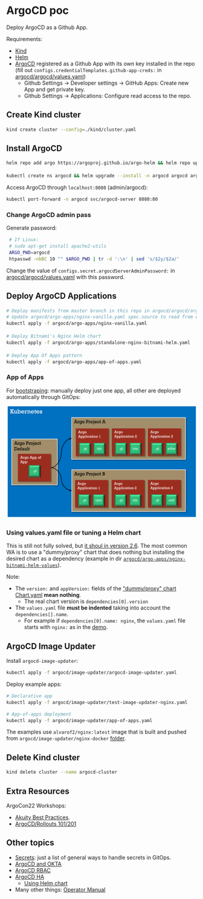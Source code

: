 # ArgoCD poc

Deploy ArgoCD as a Github App.

Requirements:

- [Kind](https://kind.sigs.k8s.io/docs/user/quick-start/)
- [Helm](https://helm.sh/)
- [ArgoCD](https://argo-cd.readthedocs.io/en/stable/) registered as a Github App with its own key installed in the repo (fill out `configs.credentialTemplates.github-app-creds:` in [argocd/argocd/values.yaml](./argocd/argocd/values.yaml))
  - Github Settings ->  Developer settings -> GitHub Apps: Create new App and get private key.
  - Github Settings ->  Applications: Configure read access to the repo.

## Create Kind cluster

```bash
kind create cluster --config=./kind/cluster.yaml
```

## Install ArgoCD

```bash
helm repo add argo https://argoproj.github.io/argo-helm && helm repo update

kubectl create ns argocd && helm upgrade --install -n argocd argocd argo/argo-cd --version 5.17.1 --values argocd/values.yaml 
```

Access ArgoCD through `localhost:8080` (admin/argocd):

```bash
kubectl port-forward -n argocd svc/argocd-server 8080:80
```

### Change ArgoCD admin pass

Generate password:

```bash
 # If Linux:
 # sudo apt-get install apache2-utils
 ARGO_PWD=argocd
 htpasswd -nbBC 10 "" $ARGO_PWD | tr -d ':\n' | sed 's/$2y/$2a/'
```

Change the value of `configs.secret.argocdServerAdminPassword:` in [argocd/argocd/values.yaml](./argocd/argocd/values.yaml) with this password.

## Deploy ArgoCD Applications

```bash
# Deploy manifests from master branch in this repo in argocd/argocd/argo-apps/nginx-vanilla/ path.
# Update argocd/argo-apps/nginx-vanilla.yaml spec.source to read from other repo/branch/path (will require installing ArgoCD as github app if you change the repo)
kubectl apply -f argocd/argo-apps/nginx-vanilla.yaml

# Deploy Bitnami's Nginx Helm chart
kubectl apply -f argocd/argo-apps/standalone-nginx-bitnami-helm.yaml

# Deploy App Of Apps pattern
kubectl apply -f argocd/argo-apps/app-of-apps.yaml
```

### App of Apps

For [bootstraping](https://argo-cd.readthedocs.io/en/stable/operator-manual/cluster-bootstrapping/): manually deploy just one app, all other are deployed automatically through GitOps:

![App Of Apps pattern](./docs/img/app-of-apps-pattern.png)

### Using values.yaml file or tuning a Helm chart

This is still not fully solved, but [it shoul in version 2.6](https://github.com/argoproj/argo-cd/issues/2789#issuecomment-1267242015). The most common WA is to use a "dummy/proxy" chart that does nothing but installing the desired chart as a dependency (example in dir [`argocd/argo-apps/nginx-bitnami-helm-values`](./argocd/argo-apps/nginx-bitnami-helm-values)).

Note:

- The `version:` and `appVersion:` fields of the ["dummy/proxy" chart Chart.yaml](./argocd/argo-apps/nginx-bitnami-helm-values/Chart.yaml) **mean nothing**.
  - The real chart version is `dependencies[0].version`
- The `values.yaml` file **must be indented** taking into account the `dependencies[].name`.
  - For example if `dependencies[0].name: nginx`, the `values.yaml` file starts with `nginx:` as in the [demo](argocd/argo-apps/nginx-bitnami-helm-values/values.yaml).

## ArgoCD Image Updater

Install `argocd-image-updater`:

```bash
kubectl apply -f argocd/image-updater/argocd-image-updater.yaml
```

Deploy example apps:

```bash
# Declarative app
kubectl apply -f argocd/image-updater/test-image-updater-nginx.yaml
```

```bash
# App-of-apps deployment
kubectl apply -f argocd/image-updater/app-of-apps.yaml
```

The examples use `alvarof2/nginx:latest` image that is built and pushed from `argocd/image-updater/nginx-docker` [folder](./argocd/image-updater/nginx-docker/).

## Delete Kind cluster

```bash
kind delete cluster --name argocd-cluster
```

## Extra Resources

ArgoCon22 Workshops:

- [Akuity Best Practices](https://github.com/argocon2022-workshop).
- [ArgoCD/Rollouts 101/201](https://github.com/argocon22Workshop/ArgoCDRollouts)

## Other topics

- [Secrets](https://argo-cd.readthedocs.io/en/stable/operator-manual/secret-management/): just a list of general ways to handle secrets in GitOps.
- [ArgoCD and OKTA](https://argo-cd.readthedocs.io/en/stable/operator-manual/user-management/okta/)
- [ArgoCD RBAC](https://argo-cd.readthedocs.io/en/stable/operator-manual/rbac/)
- [ArgoCD HA](https://argo-cd.readthedocs.io/en/stable/operator-manual/high_availability/)
  - [Using Helm chart](https://github.com/argoproj/argo-helm/issues/172)
- Many other things: [Operator Manual](https://argo-cd.readthedocs.io/en/stable/operator-manual/)
